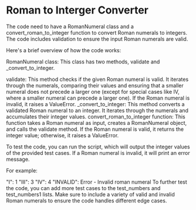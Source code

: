 # Roman to Interger Converter
The code need to have a RomanNumeral class and a convert_roman_to_integer function to convert Roman numerals to integers. The code includes validation to ensure the input Roman numerals are valid.

Here's a brief overview of how the code works:

RomanNumeral class: This class has two methods, validate and _convert_to_integer.

validate: This method checks if the given Roman numeral is valid. It iterates through the numerals, comparing their values and ensuring that a smaller numeral does not precede a larger one (except for special cases like IV, where a smaller numeral can precede a larger one). If the Roman numeral is invalid, it raises a ValueError.
_convert_to_integer: This method converts a validated Roman numeral to an integer. It iterates through the numerals and accumulates their integer values.
convert_roman_to_integer function: This function takes a Roman numeral as input, creates a RomanNumeral object, and calls the validate method. If the Roman numeral is valid, it returns the integer value; otherwise, it raises a ValueError.

To test the code, you can run the script, which will output the integer values of the provided test cases. If a Roman numeral is invalid, it will print an error message.

For example:

"I": 1
"III": 3
"IV": 4
"INVALID": Error - Invalid roman numeral
To further test the code, you can add more test cases to the test_numbers and test_numbers1 lists. Make sure to include a variety of valid and invalid Roman numerals to ensure the code handles different edge cases.
